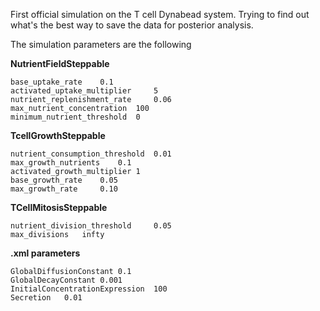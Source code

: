 First official simulation on the T cell Dynabead system. Trying to find out what's the best way to save the data for posterior analysis.

The simulation parameters are the following

**NutrientFieldSteppable**

  	base_uptake_rate	0.1
	activated_uptake_multiplier 	5
	nutrient_replenishment_rate 	0.06
	max_nutrient_concentration 	100
	minimum_nutrient_threshold	0
 
**TcellGrowthSteppable**	

  	nutrient_consumption_threshold 	0.01
	max_growth_nutrients 	0.1
	activated_growth_multiplier	1
	base_growth_rate 	0.05
	max_growth_rate 	0.10
 
**TCellMitosisSteppable**

  	nutrient_division_threshold 	0.05
	max_divisions 	infty
 
**.xml parameters**	

  	GlobalDiffusionConstant	0.1
	GlobalDecayConstant	0.001
	InitialConcentrationExpression	100
	Secretion	0.01
